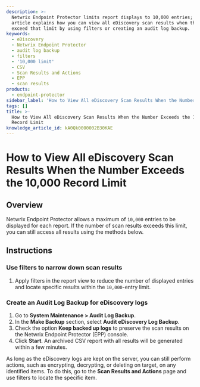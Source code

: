 ```yaml
---
description: >-
  Netwrix Endpoint Protector limits report displays to 10,000 entries; this
  article explains how you can view all eDiscovery scan results when the results
  exceed that limit by using filters or creating an audit log backup.
keywords:
  - eDiscovery
  - Netwrix Endpoint Protector
  - audit log backup
  - filters
  - '10,000 limit'
  - CSV
  - Scan Results and Actions
  - EPP
  - scan results
products:
  - endpoint-protector
sidebar_label: 'How to View All eDiscovery Scan Results When the Number Exceeds the 10,000 Record Limit'
tags: []
title: >-
  How to View All eDiscovery Scan Results When the Number Exceeds the 10,000
  Record Limit
knowledge_article_id: kA0Qk0000002B30KAE
---
```


# How to View All eDiscovery Scan Results When the Number Exceeds the 10,000 Record Limit

## Overview

Netwrix Endpoint Protector allows a maximum of `10,000` entries to be displayed for each report. If the number of scan results exceeds this limit, you can still access all results using the methods below.

## Instructions

### Use filters to narrow down scan results

1. Apply filters in the report view to reduce the number of displayed entries and locate specific results within the `10,000`-entry limit.

### Create an Audit Log Backup for eDiscovery logs

1. Go to **System Maintenance > Audit Log Backup**.  
2. In the **Make Backup** section, select **Audit eDiscovery Log Backup**.  
3. Check the option **Keep backed up logs** to preserve the scan results on the Netwrix Endpoint Protector (EPP) console.  
4. Click **Start**. An archived CSV report with all results will be generated within a few minutes.

As long as the eDiscovery logs are kept on the server, you can still perform actions, such as encrypting, decrypting, or deleting on target, on any identified items. To do this, go to the **Scan Results and Actions** page and use filters to locate the specific item.
